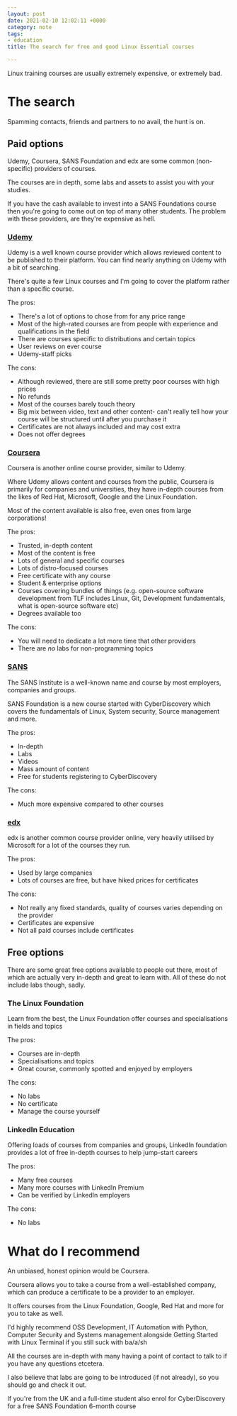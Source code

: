 ```yaml
---
layout: post
date: 2021-02-10 12:02:11 +0000
category: note
tags:
- education
title: The search for free and good Linux Essential courses

---
```

Linux training courses are usually extremely expensive, or extremely bad.

# The search

Spamming contacts, friends and partners to no avail, the hunt is on.

## Paid options

Udemy, Coursera, SANS Foundation and edx are some common (non-specific) providers of courses.

The courses are in depth, some labs and assets to assist you with your studies.

If you have the cash available to invest into a SANS Foundations course then you're going to come out on top of many other students.
The problem with these providers, are they're expensive as hell.

### [Udemy](https://www.udemy.com/topic/linux/)

Udemy is a well known course provider which allows reviewed content to be published to their platform. You can find nearly anything on Udemy with a bit of searching.

There's quite a few Linux courses and I'm going to cover the platform rather than a specific course.

The pros:

* There's a lot of options to chose from for any price range
* Most of the high-rated courses are from people with experience and qualifications in the field
* There are courses specific to distributions and certain topics
* User reviews on ever course
* Udemy-staff picks

The cons:

* Although reviewed, there are still some pretty poor courses with high prices
* No refunds
* Most of the courses barely touch theory
* Big mix between video, text and other content- can't really tell how your course will be structured until after you purchase it
* Certificates are not always included and may cost extra
* Does not offer degrees

### [Coursera](https://www.coursera.org/courses?query=linux&page=1)

Coursera is another online course provider, similar to Udemy.

Where Udemy allows content and courses from the public, Coursera is primarily for companies and universities, they have in-depth courses from the likes of Red Hat, Microsoft, Google and the Linux Foundation.

Most of the content available is also free, even ones from large corporations!

The pros:

* Trusted, in-depth content
* Most of the content is free
* Lots of general and specific courses
* Lots of distro-focused courses
* Free certificate with any course
* Student & enterprise options
* Courses covering bundles of things (e.g. open-source software development from TLF includes Linux, Git, Development fundamentals, what is open-source software etc)
* Degrees available too

The cons:

* You will need to dedicate a lot more time that other providers
* There are _no_ labs for non-programming topics

### [SANS](https://sans-foundations.com/)

The SANS Institute is a well-known name and course by most employers, companies and groups.

SANS Foundation is a new course started with CyberDiscovery which covers the fundamentals of Linux, System security, Source management and more.

The pros:

* In-depth
* Labs
* Videos
* Mass amount of content
* Free for students registering to CyberDiscovery

The cons:

* Much more expensive compared to other courses

### [edx](https://www.edx.org/learn/linux)

edx is another common course provider online, very heavily utilised by Microsoft for a lot of the courses they run.

The pros:

* Used by large companies
* Lots of courses are free, but have hiked prices for certificates

The cons:

* Not really any fixed standards, quality of courses varies depending on the provider
* Certificates are expensive
* Not all paid courses include certificates

## Free options

There are some great free options available to people out there, most of which are actually very in-depth and great to learn with. All of these do not include labs though, sadly.

### The Linux Foundation

Learn from the best, the Linux Foundation offer courses and specialisations in fields and topics

The pros:

* Courses are in-depth
* Specialisations and topics
* Great course, commonly spotted and enjoyed by employers

The cons:

* No labs
* No certificate
* Manage the course yourself

### LinkedIn Education

Offering loads of courses from companies and groups, LinkedIn foundation provides a lot of free in-depth courses to help jump-start careers

The pros:

* Many free courses
* Many more courses with LinkedIn Premium
* Can be verified by LinkedIn employers

The cons:

* No labs

# What do I recommend

An unbiased, honest opinion would be Coursera.

Coursera allows you to take a course from a well-established company, which can produce a certificate to be a provider to an employer.

It offers courses from the Linux Foundation, Google, Red Hat and more for you to take as well.

I'd highly recommend OSS Development, IT Automation with Python, Computer Security and Systems management alongside Getting Started with Linux Terminal if you still suck with ba/a/sh 

All the courses are in-depth with many having a point of contact to talk to if you have any questions etcetera.

I also believe that labs are going to be introduced (if not already), so you should go and check it out.

If you're from the UK and a full-time student also enrol for CyberDiscovery for a free SANS Foundation 6-month course
